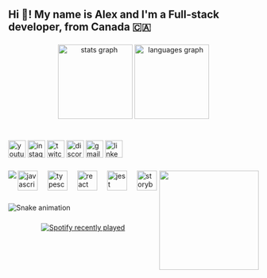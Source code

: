 <h2 align="left">Hi 👋! My name is Alex and I'm a Full-stack developer, from Canada 🇨🇦</h2>

###

<div align="center">
  <img src="https://github-readme-stats.vercel.app/api?username=hum00058&hide_title=false&hide_rank=false&show_icons=true&include_all_commits=true&count_private=true&disable_animations=false&theme=dark&locale=en&hide_border=false" height="150" alt="stats graph"  />
  <img src="https://github-readme-stats.vercel.app/api/top-langs?username=hum00058&locale=en&hide_title=false&layout=compact&card_width=320&langs_count=5&theme=dark&hide_border=false" height="150" alt="languages graph"  />
</div>

###

<br clear="both">

<div align="left">
  <img src="https://img.shields.io/static/v1?message=Youtube&logo=youtube&label=&color=FF0000&logoColor=white&labelColor=&style=for-the-badge" height="35" alt="youtube logo"  />
  <img src="https://img.shields.io/static/v1?message=Instagram&logo=instagram&label=&color=E4405F&logoColor=white&labelColor=&style=for-the-badge" height="35" alt="instagram logo"  />
  <img src="https://img.shields.io/static/v1?message=Twitch&logo=twitch&label=&color=9146FF&logoColor=white&labelColor=&style=for-the-badge" height="35" alt="twitch logo"  />
  <img src="https://img.shields.io/static/v1?message=Discord&logo=discord&label=&color=7289DA&logoColor=white&labelColor=&style=for-the-badge" height="35" alt="discord logo"  />
  <img src="https://img.shields.io/static/v1?message=Gmail&logo=gmail&label=&color=D14836&logoColor=white&labelColor=&style=for-the-badge" height="35" alt="gmail logo"  />
  <img src="https://img.shields.io/static/v1?message=LinkedIn&logo=linkedin&label=&color=0077B5&logoColor=white&labelColor=&style=for-the-badge" height="35" alt="linkedin logo"  />
</div>

###

<img align="right" height="200" src="https://media.giphy.com/media/v1.Y2lkPTc5MGI3NjExNWRrbnFhN3I0bWYzbXBxajhydm0zeDBwcW5lbjB4c2h4ZnNpcjRjMCZlcD12MV9pbnRlcm5hbF9naWZfYnlfaWQmY3Q9Zw/yALcFbrKshfoY/giphy.gif"  />

###

<img align="left" src="https://profile-counter.glitch.me/hum00058/count.svg?"  />

###

<div align="left">
  <img src="https://cdn.jsdelivr.net/gh/devicons/devicon/icons/javascript/javascript-original.svg" height="40" alt="javascript logo"  />
  <img width="12" />
  <img src="https://cdn.jsdelivr.net/gh/devicons/devicon/icons/typescript/typescript-original.svg" height="40" alt="typescript logo"  />
  <img width="12" />
  <img src="https://cdn.jsdelivr.net/gh/devicons/devicon/icons/react/react-original.svg" height="40" alt="react logo"  />
  <img width="12" />
  <img src="https://cdn.jsdelivr.net/gh/devicons/devicon/icons/jest/jest-plain.svg" height="40" alt="jest logo"  />
  <img width="12" />
  <img src="https://cdn.jsdelivr.net/gh/devicons/devicon/icons/storybook/storybook-original.svg" height="40" alt="storybook logo"  />
</div>

###

<img src="https://raw.githubusercontent.com/hum00058/hum00058/output/snake.svg" alt="Snake animation" />

###

<div align="center">
  <a href="https://open.spotify.com/user/3qom0btklm2ae32egtxfbppxa">
    <img src="https://spotify-recently-played-readme.vercel.app/api?user=3qom0btklm2ae32egtxfbppxa&count=5" alt="Spotify recently played"  />
  </a>
</div>

###
